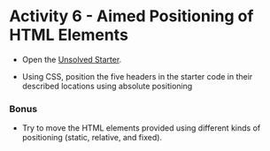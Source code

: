 # Activity 6 - Aimed Positioning of HTML Elements

* Open the [Unsolved Starter](Unsolved/AimedPositioning.html).

* Using CSS, position the five headers in the starter code in their described locations using absolute positioning

### Bonus

* Try to move the HTML elements provided using different kinds of positioning (static, relative, and fixed).
